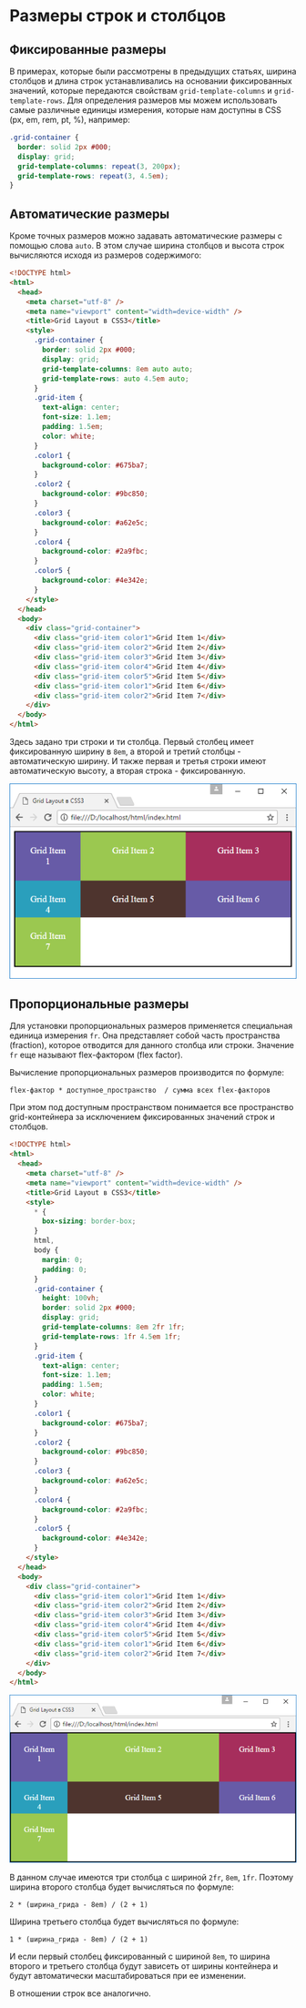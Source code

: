 # Размеры строк и столбцов

## Фиксированные размеры

В примерах, которые были рассмотрены в предыдущих статьях, ширина столбцов и длина строк устанавливались на основании фиксированных значений, которые передаются свойствам `grid-template-columns` и `grid-template-rows`. Для определения размеров мы можем использовать самые различные единицы измерения, которые нам доступны в CSS (px, em, rem, pt, %), например:

```css
.grid-container {
  border: solid 2px #000;
  display: grid;
  grid-template-columns: repeat(3, 200px);
  grid-template-rows: repeat(3, 4.5em);
}
```

## Автоматические размеры

Кроме точных размеров можно задавать автоматические размеры с помощью слова `auto`. В этом случае ширина столбцов и высота строк вычисляются исходя из размеров содержимого:

```html
<!DOCTYPE html>
<html>
  <head>
    <meta charset="utf-8" />
    <meta name="viewport" content="width=device-width" />
    <title>Grid Layout в CSS3</title>
    <style>
      .grid-container {
        border: solid 2px #000;
        display: grid;
        grid-template-columns: 8em auto auto;
        grid-template-rows: auto 4.5em auto;
      }
      .grid-item {
        text-align: center;
        font-size: 1.1em;
        padding: 1.5em;
        color: white;
      }
      .color1 {
        background-color: #675ba7;
      }
      .color2 {
        background-color: #9bc850;
      }
      .color3 {
        background-color: #a62e5c;
      }
      .color4 {
        background-color: #2a9fbc;
      }
      .color5 {
        background-color: #4e342e;
      }
    </style>
  </head>
  <body>
    <div class="grid-container">
      <div class="grid-item color1">Grid Item 1</div>
      <div class="grid-item color2">Grid Item 2</div>
      <div class="grid-item color3">Grid Item 3</div>
      <div class="grid-item color4">Grid Item 4</div>
      <div class="grid-item color5">Grid Item 5</div>
      <div class="grid-item color1">Grid Item 6</div>
      <div class="grid-item color2">Grid Item 7</div>
    </div>
  </body>
</html>
```

Здесь задано три строки и ти столбца. Первый столбец имеет фиксированную ширину в `8em`, а второй и третий столбцы - автоматическую ширину. И также первая и третья строки имеют автоматическую высоту, а вторая строка - фиксированную.

![Размеры строк и столбцов](grid-4-1.png)

## Пропорциональные размеры

Для установки пропорциональных размеров применяется специальная единица измерения `fr`. Она представляет собой часть пространства (fraction), которое отводится для данного столбца или строки. Значение `fr` еще называют flex-фактором (flex factor).

Вычисление пропорциональных размеров производится по формуле:

```
flex-фактор * доступное_пространство  / сумма всех flex-факторов
```

При этом под доступным пространством понимается все пространство grid-контейнера за исключением фиксированных значений строк и столбцов.

```html
<!DOCTYPE html>
<html>
  <head>
    <meta charset="utf-8" />
    <meta name="viewport" content="width=device-width" />
    <title>Grid Layout в CSS3</title>
    <style>
      * {
        box-sizing: border-box;
      }
      html,
      body {
        margin: 0;
        padding: 0;
      }
      .grid-container {
        height: 100vh;
        border: solid 2px #000;
        display: grid;
        grid-template-columns: 8em 2fr 1fr;
        grid-template-rows: 1fr 4.5em 1fr;
      }
      .grid-item {
        text-align: center;
        font-size: 1.1em;
        padding: 1.5em;
        color: white;
      }
      .color1 {
        background-color: #675ba7;
      }
      .color2 {
        background-color: #9bc850;
      }
      .color3 {
        background-color: #a62e5c;
      }
      .color4 {
        background-color: #2a9fbc;
      }
      .color5 {
        background-color: #4e342e;
      }
    </style>
  </head>
  <body>
    <div class="grid-container">
      <div class="grid-item color1">Grid Item 1</div>
      <div class="grid-item color2">Grid Item 2</div>
      <div class="grid-item color3">Grid Item 3</div>
      <div class="grid-item color4">Grid Item 4</div>
      <div class="grid-item color5">Grid Item 5</div>
      <div class="grid-item color1">Grid Item 6</div>
      <div class="grid-item color2">Grid Item 7</div>
    </div>
  </body>
</html>
```

![Размеры строк и столбцов](grid-4-2.png)

В данном случае имеются три столбца с шириной `2fr`, `8em`, `1fr`. Поэтому ширина второго столбца будет вычисляться по формуле:

```
2 * (ширина_грида - 8em) / (2 + 1)
```

Ширина третьего столбца будет вычисляться по формуле:

```
1 * (ширина_грида - 8em) / (2 + 1)
```

И если первый столбец фиксированный с шириной `8em`, то ширина второго и третьего столбца будут зависеть от ширины контейнера и будут автоматически масштабироваться при ее изменении.

В отношении строк все аналогично.
